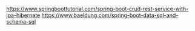 https://www.springboottutorial.com/spring-boot-crud-rest-service-with-jpa-hibernate
https://www.baeldung.com/spring-boot-data-sql-and-schema-sql
